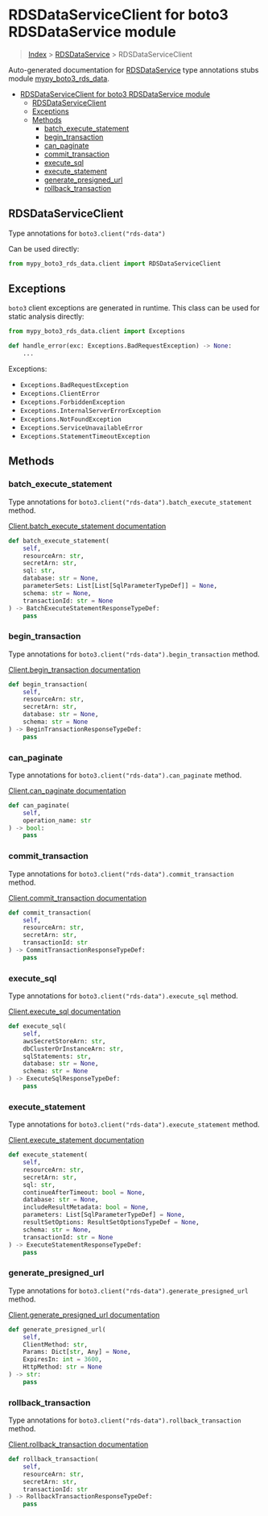 # RDSDataServiceClient for boto3 RDSDataService module

> [Index](../index.md) > [RDSDataService](./index.md) > RDSDataServiceClient

Auto-generated documentation for [RDSDataService](https://boto3.amazonaws.com/v1/documentation/api/latest/reference/services/rds-data.html#RDSDataService)
type annotations stubs module [mypy_boto3_rds_data](https://pypi.org/project/mypy-boto3-rds-data/).

- [RDSDataServiceClient for boto3 RDSDataService module](#rdsdataserviceclient-for-boto3-rdsdataservice-module)
  - [RDSDataServiceClient](#rdsdataserviceclient)
  - [Exceptions](#exceptions)
  - [Methods](#methods)
    - [batch_execute_statement](#batch_execute_statement)
    - [begin_transaction](#begin_transaction)
    - [can_paginate](#can_paginate)
    - [commit_transaction](#commit_transaction)
    - [execute_sql](#execute_sql)
    - [execute_statement](#execute_statement)
    - [generate_presigned_url](#generate_presigned_url)
    - [rollback_transaction](#rollback_transaction)

## RDSDataServiceClient

Type annotations for `boto3.client("rds-data")`

Can be used directly:

```python
from mypy_boto3_rds_data.client import RDSDataServiceClient
```

## Exceptions


`boto3` client exceptions are generated in runtime. This class can be used for static analysis directly:

```python
from mypy_boto3_rds_data.client import Exceptions

def handle_error(exc: Exceptions.BadRequestException) -> None:
    ...
```


Exceptions:

- `Exceptions.BadRequestException`
- `Exceptions.ClientError`
- `Exceptions.ForbiddenException`
- `Exceptions.InternalServerErrorException`
- `Exceptions.NotFoundException`
- `Exceptions.ServiceUnavailableError`
- `Exceptions.StatementTimeoutException`


## Methods


### batch_execute_statement

Type annotations for `boto3.client("rds-data").batch_execute_statement` method.

[Client.batch_execute_statement documentation](https://boto3.amazonaws.com/v1/documentation/api/latest/reference/services/rds-data.html#RDSDataService.Client.batch_execute_statement)

```python
def batch_execute_statement(
    self,
    resourceArn: str,
    secretArn: str,
    sql: str,
    database: str = None,
    parameterSets: List[List[SqlParameterTypeDef]] = None,
    schema: str = None,
    transactionId: str = None
) -> BatchExecuteStatementResponseTypeDef:
    pass
```

### begin_transaction

Type annotations for `boto3.client("rds-data").begin_transaction` method.

[Client.begin_transaction documentation](https://boto3.amazonaws.com/v1/documentation/api/latest/reference/services/rds-data.html#RDSDataService.Client.begin_transaction)

```python
def begin_transaction(
    self,
    resourceArn: str,
    secretArn: str,
    database: str = None,
    schema: str = None
) -> BeginTransactionResponseTypeDef:
    pass
```

### can_paginate

Type annotations for `boto3.client("rds-data").can_paginate` method.

[Client.can_paginate documentation](https://boto3.amazonaws.com/v1/documentation/api/latest/reference/services/rds-data.html#RDSDataService.Client.can_paginate)

```python
def can_paginate(
    self,
    operation_name: str
) -> bool:
    pass
```

### commit_transaction

Type annotations for `boto3.client("rds-data").commit_transaction` method.

[Client.commit_transaction documentation](https://boto3.amazonaws.com/v1/documentation/api/latest/reference/services/rds-data.html#RDSDataService.Client.commit_transaction)

```python
def commit_transaction(
    self,
    resourceArn: str,
    secretArn: str,
    transactionId: str
) -> CommitTransactionResponseTypeDef:
    pass
```

### execute_sql

Type annotations for `boto3.client("rds-data").execute_sql` method.

[Client.execute_sql documentation](https://boto3.amazonaws.com/v1/documentation/api/latest/reference/services/rds-data.html#RDSDataService.Client.execute_sql)

```python
def execute_sql(
    self,
    awsSecretStoreArn: str,
    dbClusterOrInstanceArn: str,
    sqlStatements: str,
    database: str = None,
    schema: str = None
) -> ExecuteSqlResponseTypeDef:
    pass
```

### execute_statement

Type annotations for `boto3.client("rds-data").execute_statement` method.

[Client.execute_statement documentation](https://boto3.amazonaws.com/v1/documentation/api/latest/reference/services/rds-data.html#RDSDataService.Client.execute_statement)

```python
def execute_statement(
    self,
    resourceArn: str,
    secretArn: str,
    sql: str,
    continueAfterTimeout: bool = None,
    database: str = None,
    includeResultMetadata: bool = None,
    parameters: List[SqlParameterTypeDef] = None,
    resultSetOptions: ResultSetOptionsTypeDef = None,
    schema: str = None,
    transactionId: str = None
) -> ExecuteStatementResponseTypeDef:
    pass
```

### generate_presigned_url

Type annotations for `boto3.client("rds-data").generate_presigned_url` method.

[Client.generate_presigned_url documentation](https://boto3.amazonaws.com/v1/documentation/api/latest/reference/services/rds-data.html#RDSDataService.Client.generate_presigned_url)

```python
def generate_presigned_url(
    self,
    ClientMethod: str,
    Params: Dict[str, Any] = None,
    ExpiresIn: int = 3600,
    HttpMethod: str = None
) -> str:
    pass
```

### rollback_transaction

Type annotations for `boto3.client("rds-data").rollback_transaction` method.

[Client.rollback_transaction documentation](https://boto3.amazonaws.com/v1/documentation/api/latest/reference/services/rds-data.html#RDSDataService.Client.rollback_transaction)

```python
def rollback_transaction(
    self,
    resourceArn: str,
    secretArn: str,
    transactionId: str
) -> RollbackTransactionResponseTypeDef:
    pass
```